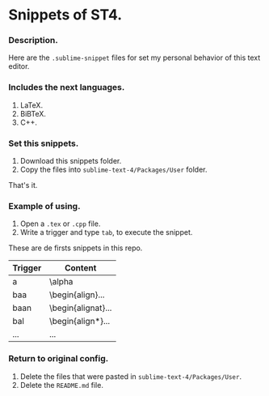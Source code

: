 # Snippets of ST4.





### Description.

Here are the `.sublime-snippet` files for set my personal behavior of this text editor. 



### Includes the next languages.

1. LaTeX.
2. BiBTeX.
3. C++.





### Set this snippets.



1. Download this snippets folder.
2. Copy the files into `sublime-text-4/Packages/User` folder.





That's it.





### Example of using.

1. Open a `.tex` or `.cpp` file.
2. Write a trigger and type `tab`, to execute the snippet.



These are de firsts snippets in this repo.



| Trigger | Content            |
| ------- | ------------------ |
| a       | \alpha             |
| baa     | \begin{align}...   |
| baan    | \begin{alignat}... |
| bal     | \begin{align*}...  |
| ...     | ...                |







### Return to original config.



1. Delete the files that were pasted in `sublime-text-4/Packages/User`.
2. Delete the `README.md` file.
